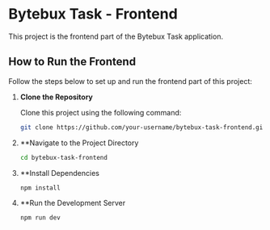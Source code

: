 # Bytebux Task - Frontend

This project is the frontend part of the Bytebux Task application.

## How to Run the Frontend

Follow the steps below to set up and run the frontend part of this project:

1. **Clone the Repository**

   Clone this project using the following command:
   ```bash
   git clone https://github.com/your-username/bytebux-task-frontend.git
2. **Navigate to the Project Directory
   ```bash
   cd bytebux-task-frontend
3. **Install Dependencies
   ```bash
   npm install
4. **Run the Development Server
   ```bash
   npm run dev

   
